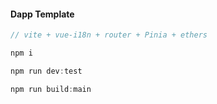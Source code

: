 #### Dapp Template



```javascript
// vite + vue-i18n + router + Pinia + ethers
```



```javascript
npm i

npm run dev:test

npm run build:main
```

